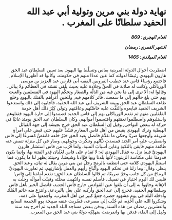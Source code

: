 <h1 dir="rtl">نهاية دولة بني مرين وتولية أبي عبد الله الحفيد سلطانًا على المغرب .</h1>

<h5 dir="rtl">العام الهجري:  869

الشهر القمري: رمضان

العام الميلادي: 1465</h5>

<p dir="rtl">اضطربت أحوال الدولة المرينية بفاس وتسلَّط بها اليهود, بعد تعيين السلطان عبد الحق هارون اليهودي رئيسًا لدولته كما عين عددًا منهم في حكومته، وكانوا قد أظهروا الإسلام, فاجتمع رؤساءُ فاس عند خطيب القرويين الفقيه أبي فارس عبد العزيز بن موسى الورياكلي وكانت له صلابة في الحقِّ وجَلادة عليه بحيث يلقي نفسَه في العظائم ولا يبالي، وقالوا له: ألا ترى إلى ما نحن فيه من الذلَّة والصغار وتحكُّم اليهود في المسلمين والعبث بهم حتى بلغ حالهم إلى ما سمعت، فأثر كلامهم فيه, وللحينِ أغراهم بالفتك باليهودِ وخلع طاعة السلطانِ عبد الحق وبيعة الشريفِ أبي عبد الله الحفيد، فأجابوه إلى ذلك واستدعوا الشريف الحفيد فبايعوه والتفَّت عليه خاصَّتُهم وعامَّتهم وتولى كِبْرَ ذلك أهل حومة القلقليين منهم ثم تقدم الورياكلي بهم إلى فاس الجديد فصمدوا إلى حارة اليهود فقتلوهم واستلبوهم واصطلموا نعمَتَهم واقتسموا أموالهم، وكان السلطان عبد الحق يومئذ غائبًا في حركة له ببعض النواحي, وقيل إن السلطان عبد الحق خرج بجيشه إلى جهة القبائل الهبطية وترك اليهودي يقبض من أهل فاس المغارم فشَدَّ عليهم حتى قبض على امرأةٍ شريفة وأوجعها ضربًا وحكى ما تقدَّمَ فاتصل بعبد الحق خبَرُ خلعه فانفضَّ مُسرعًا إلى فاس واضطرب عليه أمر الجند ففسدت نيَّاتُهم وتنكَّرت وجوهُهم، وصار في كل منزلة تنفض عنه طائفة منهم فأيقن بالنكبةِ وعاين أسبابَ المنية، ولما قَرُب من فاس استشار هارون اليهوديَّ فيما نزل به فقال اليهودي له: لا تَقدَم على فاس لغَلَيان قِدرِ الفتنة بها، وإنما يكون قدومنا على مكناسة الزيتون؛ لأنها بلدنا وبها قوَّادنا وشيعتنا، وحينئذ يظهر لنا ما يكون، فما استتمَّ اليهودي كلامه حتى انتظمه بالرمحِ رجلٌ من بني مرين يقال له تيان، وعبد الحق ينظر، وقال: وما زلنا في تحكم اليهود واتِّباعِ رأيهم والعمل بإشارتِهم، ثم تعاورت اليهوديَّ الرماحُ من كل جانب وخرَّ صريعًا، ثم قالوا للسلطان عبد الحق: تقدم أمامَنا إلى فاس؛ فليس لك اليوم اختيار في نفسِك، فأسلم نفسه وانتُهِبت محلَّتَه وفيئَت أموالُه وحلَّت به الإهانة وجاؤوا به إلى أن بلغوا عين القوادس خارج فاس الجديد، فاتصل الخبر بأهل فاس وسلطانهم الحفيد، فخرج إلى عبد الحق وأركبه على بغل بالبردعة، وانتزع منه خاتم المُلك وأدخله البلد في يومٍ مشهود حضره جمعٌ كبير من أهل المغرب، وأجمعوا على ذمه، وشكروا الله على أخذِه، ثم جُنِّب إلى مصرعه، فضُربت عنقه صبيحة يوم الجمعة السابع والعشرين رمضان من هذه السنة, ودفن ببعض مساجد البلد الجديد ثم أُخرج بعد سنة ونُقِل إلى القلة، فدفن بها وانقرضت بمَهلِكِه دولةُ بني عبد الحق من المغرب.</p></br>
